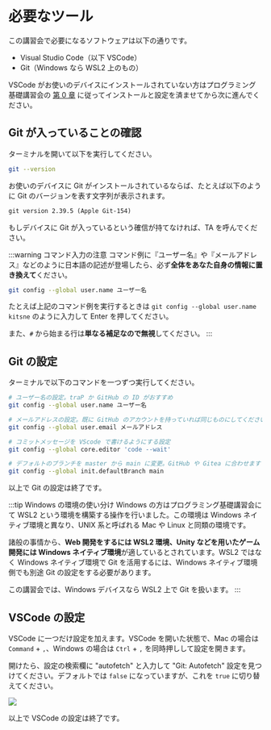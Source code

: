 # 必要なツール

この講習会で必要になるソフトウェアは以下の通りです。

- Visual Studio Code（以下 VSCode）
- Git（Windows なら WSL2 上のもの）

VSCode がお使いのデバイスにインストールされていない方はプログラミング基礎講習会の [第 0 章](https://pg-basic.trap.show/text/chapter-0/) に従ってインストールと設定を済ませてから次に進んでください。

## Git が入っていることの確認

ターミナルを開いて以下を実行してください。

```sh
git --version
```

お使いのデバイスに Git がインストールされているならば、たとえば以下のように Git のバージョンを表す文字列が表示されます。

```txt
git version 2.39.5 (Apple Git-154)
```

もしデバイスに Git が入っているという確信が持てなければ、TA を呼んでください。

:::warning コマンド入力の注意
コマンド例に『ユーザー名』や『メールアドレス』などのように日本語の記述が登場したら、必ず**全体をあなた自身の情報に置き換えて**ください。

```sh
git config --global user.name ユーザー名
```

たとえば上記のコマンド例を実行するときは `git config --global user.name kitsne` のように入力して Enter を押してください。

また、`#` から始まる行は**単なる補足なので無視**してください。
:::

## Git の設定

ターミナルで以下のコマンドを一つずつ実行してください。

```sh
# ユーザー名の設定。traP か GitHub の ID がおすすめ
git config --global user.name ユーザー名

# メールアドレスの設定。既に GitHub のアカウントを持っていれば同じものにしてください
git config --global user.email メールアドレス

# コミットメッセージを VScode で書けるようにする設定
git config --global core.editor 'code --wait'

# デフォルトのブランチを master から main に変更。GitHub や Gitea に合わせます
git config --global init.defaultBranch main
```

以上で Git の設定は終了です。

:::tip Windows の環境の使い分け
Windows の方はプログラミング基礎講習会にて WSL2 という環境を構築する操作を行いました。この環境は Windows ネイティブ環境と異なり、UNIX 系と呼ばれる Mac や Linux と同類の環境です。

諸般の事情から、**Web 開発をするには WSL2 環境、Unity などを用いたゲーム開発には Windows ネイティブ環境**が適しているとされています。WSL2 ではなく Windows ネイティブ環境で Git を活用するには、Windows ネイティブ環境側でも別途 Git の設定をする必要があります。

この講習会では、Windows デバイスなら WSL2 上で Git を扱います。
:::

## VSCode の設定

VSCode に一つだけ設定を加えます。VSCode を開いた状態で、Mac の場合は `Command` + `,`、Windows の場合は `Ctrl` + `,` を同時押しして設定を開きます。

開けたら、設定の検索欄に "autofetch" と入力して "Git: Autofetch" 設定を見つけてください。デフォルトでは `false` になっていますが、これを `true` に切り替えてください。

![](https://md.trap.jp/uploads/upload_548a7000d4128b08a7a36fcd1efec2ac.png)

以上で VSCode の設定は終了です。